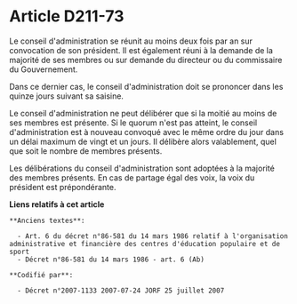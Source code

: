 # Article D211-73

Le conseil d'administration se réunit au moins deux fois par an sur convocation de son président. Il est également réuni à la
demande de la majorité de ses membres ou sur demande du directeur ou du commissaire du Gouvernement.

Dans ce dernier cas, le conseil d'administration doit se prononcer dans les quinze jours suivant sa saisine.

Le conseil d'administration ne peut délibérer que si la moitié au moins de ses membres est présente. Si le quorum n'est pas
atteint, le conseil d'administration est à nouveau convoqué avec le même ordre du jour dans un délai maximum de vingt et un
jours. Il délibère alors valablement, quel que soit le nombre de membres présents.

Les délibérations du conseil d'administration sont adoptées à la majorité des membres présents. En cas de partage égal des
voix, la voix du président est prépondérante.

**Liens relatifs à cet article**

	**Anciens textes**:

	  - Art. 6 du décret n°86-581 du 14 mars 1986 relatif à l'organisation administrative et financière des centres d'éducation populaire et de sport
	  - Décret n°86-581 du 14 mars 1986 - art. 6 (Ab)

	**Codifié par**:

	  - Décret n°2007-1133 2007-07-24 JORF 25 juillet 2007
